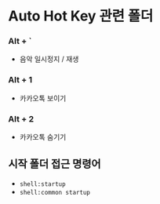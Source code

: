 # Auto Hot Key 관련 폴더
### Alt + `
* 음악 일시정지 / 재생

### Alt + 1
* 카카오톡 보이기

### Alt + 2
* 카카오톡 숨기기

## 시작 폴더 접근 명령어
* `shell:startup`
* `shell:common startup`